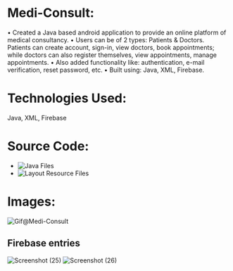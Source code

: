 # Medi-Consult:
• Created a Java based android application to provide an online platform of medical consultancy.
• Users can be of 2 types: Patients & Doctors. Patients can create account, sign-in, view doctors, book appointments; while doctors can also register themselves, view appointments, manage appointments.
• Also added functionality like: authentication, e-mail verification, reset password, etc.
• Built using: Java, XML, Firebase.

# Technologies Used:
Java, XML, Firebase

# Source Code:
* ![Java Files](/app/src/main/java/com/example/authapp/)
* ![Layout Resource Files](/app/src/main/res/layout/)

# Images:
![Gif@Medi-Consult](https://user-images.githubusercontent.com/76273183/188160101-bba485b5-bf50-4985-ba63-80e7e89d0664.gif)


## Firebase entries
![Screenshot (25)](https://user-images.githubusercontent.com/76273183/188162614-5381e932-54e4-47bd-9da2-a04b03b29bb1.png)
![Screenshot (26)](https://user-images.githubusercontent.com/76273183/188162729-3501a6e3-0342-4d22-945f-d295d9c71c3f.png)
